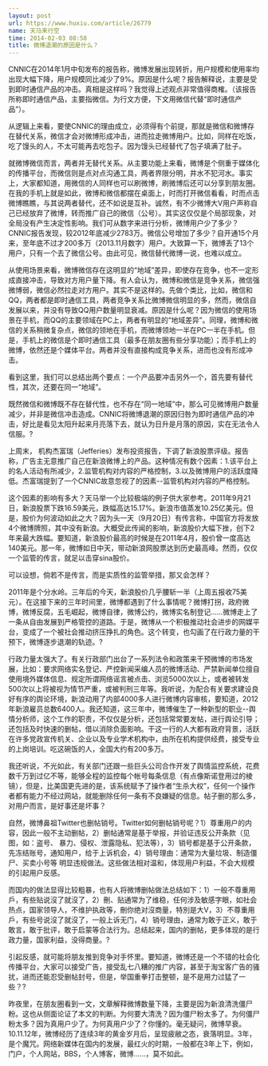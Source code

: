 ```yaml
---
layout: post
url: https://www.huxiu.com/article/26779
name: 天马来行空
time: 2014-02-03 08:58
title: 微博退潮的原因是什么？
---
```

CNNIC在2014年1月中旬发布的报告称，微博发展出现转折，用户规模和使用率均出现大幅下降，用户规模同比减少了9%。原因是什么呢？报告解释说，主要是受到即时通信产品的冲击。真相是这样吗？我觉得上述观点非常值得商榷。（该报告所称即时通信产品，主要指微信。为行文方便，下文用微信代替“即时通信产品”）。

从逻辑上来看，要使CNNIC的理由成立，必须得有个前提，那就是微信和微博存在替代关系，微信才会对微博形成冲击，进而拉走微博用户。比如，同样在吃饭，吃了馒头的人，不太可能再去吃包子。因为馒头已经替代了包子填满了肚子。

就微博微信而言，两者并无替代关系。从主要功能上来看，微博是个侧重于媒体化的传播平台，而微信则是点对点沟通工具，两者界限分明，井水不犯河水。事实上，大家都知道，用微信的人同样也可以刷微博，刷微博后还可以分享到朋友圈。在我的手机上就是如此，微博和微信都摆在桌面上，时而打开微信看看，时而点击微博瞧瞧，与其说两者替代，还不如说是互补。诚然，有不少微博大V用户声称自己已经放弃了微博，转而推广自己的微信（公号）。其实这仅仅是个局部现象，对全局没有产生决定性影响。我们可从数字来进行分析，微博用户少了多少？CNNIC报告发现，较2012年底减少2783万。微信公号增加了多少？自开通15个月来，至年底不过才200多万（2013.11月数字）用户。大致算一下，微博丢了13个用户，只有一个去了微信公号。由此可见，微信替代微博一说，也难以成立。

从使用场景来看，微博微信存在这明显的“地域”差异，即使存在竞争，也不一定形成直接冲击，导致对方用户量下降。有人会认为，微博和微信是竞争关系，微信强微博弱，微信必然拉走对方用户。其实不是这样的。先做个类比，比如，微信和QQ，两者都是即时通信工具，两者竞争关系比微博微信明显的多，然而，微信自发展以来，并没有导致QQ用户数量明显衰减。原因是什么呢？因为微信的使用场景在手机，而QQ的主要领域在PC上，两者有明显的“地域差异”。同理，微博和微信的关系稍微复杂点，微信的领地在手机，而微博领地一半在PC一半在手机。但是，手机上的微信是个即时通信工具（最多在朋友圈有些分享功能）；而手机上的微博，依然还是个媒体平台。两者并没有直接构成竞争关系，进而也没有形成冲击。

看到这里，我们可以总结出两个要点：一个产品要冲击另外一个，首先要有替代性，其次，还要在同一“地域”。

既然微信和微博既不存在替代性，也不存在“同一地域”中，那么可见微博用户数量减少，并非是微信冲击造成。CNNIC将微博退潮的原因归咎为即时通信产品的冲击，好比是看见太阳升起来月亮落下去，就认为日升是月落的原因，实在无法令人信服。?

上周末， 机构杰富瑞（Jefferies）发布投资报告，下调了新浪股票评级。报告称，广告主无意推广自己在新浪微博上的产品。这种情况有数个因素：1.该平台上的名人活动有所减少，2.监管机构对内容的严格控制，3.以及微博用户的活跃度降低。杰富瑞提到了一个CNNIC故意忽视了的因素--监管机构对内容的严格控制。

这个因素的影响有多大？天马举一个比较极端的例子供大家参考。2011年9月21日，新浪股票下跌16.59美元，跌幅高达15.17%。新浪市值蒸发10.25亿美元。但是，股价为何波动如此之大？因为头一天（9月20日）有传言称，中国官方将发放4个微博牌照，其中没有新浪。大概受此传闻的影响，新浪股价大幅下挫，创下2年来最大跌幅。要知道，新浪股价最高的时候是在2011年4月，股价曾一度高达140美元。那一年，微博如日中天，带动新浪网股票达到历史最高峰。然而，仅仅一个监管的传言，就足以击穿sina股价。

可以设想，倘若不是传言，而是实质性的监管举措，那又会怎样？

2011年是个分水岭。三年后的今天，新浪股价几乎腰斩一半（上周五报收75美元）。在这接下来的三年时间里，微博都遇到了什么事情呢？微博打拐，政府微博，微博反腐，五毛崛起，微博自律，微博公约，微博实名制登记……微博走上了一条从自由发展到严格管控的道路。于是，微博从一个积极推动社会进步的网媒平台，变成了一个被社会推动挤压挣扎的角色。这个转变，也勾画了在行政力量的干预下，微博逐步退潮的轨迹。?

行政力量太强大了。有关行政部门出台了一系列法令和政策来干预微博的市场发展，比如：要求网络实名登记、严控新闻采编人员的微博活动、严禁新闻单位擅自使用境外媒体信息、规定所谓网络谣言被点击、浏览5000次以上，或者被转发500次以上将被视为情节严重，或被判刑三年等。我听说，为配合有关要求建设良好有序的舆论环境，新浪动用了内部4000多人进行微博内容审核，要知道，2012年新浪雇员总数6400人。我还知道，这三年中，微博催生了一种新型的职业--舆情分析师，这个工作的职责，不仅仅是分析，还包括常常要发帖，进行舆论引导；还包括及时快速的删帖，借以消除负面影响。干这一行的人大都有政府背景，活跃在许多党政宣传机关、企业以及专业学术机构中，由所在机构提供经费，接受专业的上岗培训。吃这碗饭的人，全国大约有200多万。

我还听说，不光如此，有关部门还跟一些巨头公司合作开发了舆情监控系统，花费数千万到过亿不等，能够全程的监控每个帐号每条信息（有点像斯诺登用过的棱镜），但是，比美国更先进的是，该系统赋予了操作者“生杀大权”，任何一个操作者都有能力不经过网站，就能删除任何一条有不良嫌疑的信息。帖子删的那么多，对用户而言，是好事还是坏事？

自然，微博鼻祖Twitter也删帖销号。Twitter如何删帖销号呢？1）尊重用户的内容，因此一般不主动删帖，2）删帖通常是基于举报，并验证违反公开条款（见图，如：盗号、 暴力、侵权、泄露隐私、犯法等），3）销号都是基于公开条款，先冻结账号，通知用户，给于上诉机会，4）销号理由：通常为大量垃圾、制造僵尸、买卖小号等 明显违规做法。这些做法相对温和，体现用户利益，不会大规模的引起用户反感。

而国内的做法显得比较粗暴，也有人将微博删帖做法总结如下：1）一般不尊重用戶，有些贴说沒了就沒了，2）刪、贴通常为了维稳，任何涉及敏感字眼，如社会热点，国家领导人，不维护执政等，刪你绝对沒商量，特別是大V，3）不尊重用戶，有些号说沒了就沒了，一般上诉无门，4）销号理由，通常为敢于正义，敢于敢言，敢于批评，敢于启蒙等合法行为。总结起来，国内的删帖，更多体现的是行政力量，国家利益，没得商量。?

引起反感，就可能将朋友推到竞争对手怀里。要知道，微博还是一个不错的社会化传播平台，大家可以接受广告，接受乱七八糟的推广内容，甚至于淘宝客广告的骚扰，进而还能忍受删帖封号，但是，举国重拳打击整顿，是不是用力过猛了一些？?

昨夜里，在朋友圈看到一文，文章解释微博数量下降，主要是因为新浪清洗僵尸粉。这也从侧面论证了本文的判断。为何要大清洗？因为僵尸粉太多了。为何僵尸粉太多？因为真用户少了。为何真用户少了？你懂的。毫无疑问，微博早衰。10.11.12年，微博经历了连续3年的黄金岁月后，呈现疲敝之态，衰落明显。3年，是个魔咒。网络新媒体在国内的发展，最红火的时期，一般都在3年上下，例如，门户，个人网站，BBS，个人博客，微博……，莫不如此。

